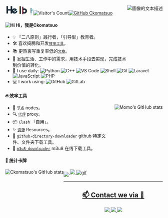 <img src="hello.gif" width="90px">![Visitor's Count](https://profile-counter.glitch.me/Ckomatsuo/count.svg)[![GitHub Ckomatsuo](https://img.shields.io/github/followers/Ckomatsuo?label=follow&style=social)](https://github.com/Ckomatsuo)
<img align="right" alt="圖像的文本描述" src="http://upyun.luckly-mjw.cn/Assets/github-profile/118.png" height="180px"/>


#### <img src='https://qpluspicture.oss-cn-beijing.aliyuncs.com/6LjjQA/Hi.gif' alt='Hi' width="20"/> Hi，我是Ckomatsuo
- 💡  「二八原则」践行者，「引导型」教育者。
- 🛠  喜欢捣腾和开发[`效率工具`](https://www.google.co.jp/webhp?ei=LJc3WazrDanb0gKE9Lb4Dg&ved=0EKkuCAYoAQ)。
- 📚  更热衷写重复率低的[`文章`](https://www.google.co.jp/webhp?ei=LJc3WazrDanb0gKE9Lb4Dg&ved=0EKkuCAYoAQ)。
- 🔭  发掘生活、工作中的需求，用技术手段去实现，完成技术到价值的转化。
- 🚀 I use daily:
  ![Python](https://img.shields.io/badge/-Python-8fcfd1?style=plastic&logo=Python)
  ![C++](https://img.shields.io/badge/-C++-00599C?style=plastic&logo=c)
  ![VS Code](https://img.shields.io/badge/-VS%20Code-007ACC?style=plastic&logo=visual-studio-code)
  ![Shell](https://img.shields.io/badge/-Shell-blasck?style=plastic&logo=Shell)
  ![Git](https://img.shields.io/badge/-Git-black?style=plastic&logo=git)
  ![Laravel](https://img.shields.io/badge/fw-Laravel-informational?style=flat&logo=Laravel&logoColor=white&color=59f4b2)
  ![JavaScript](https://img.shields.io/badge/code-JavaScript-informational?style=flat&logo=JavaScript&logoColor=white&color=59f4b2)
  ![PHP](https://img.shields.io/badge/code-PHP-informational?style=flat&logo=PHP&logoColor=white&color=59f4b2)  
- 💻 I work using:
  ![GitHub](https://img.shields.io/badge/-GitHub-181717?style=plastic&logo=github)
  ![GitLab](https://img.shields.io/badge/-GitLab-FCA121?style=plastic&logo=gitlab)
 
#### 🔥 效率工具

<img align="right" alt="Momo's GitHub stats" src="http://upyun.luckly-mjw.cn/Assets/github-profile/119.png" height="180px"/>

- 🔧  [`节点`](https://github.com/Ckomatsuo/nodes) nodes。
- 🔍  [`代理`](https://github.com/Ckomatsuo/proxy) proxy。
- 📦  [`Clash`](https://github.com/Ckomatsuo/komatsu) 「自用」。
- ✨  [`资源`](https://github.com/Ckomatsuo/resources) Resources。
- 📂  [`github-directory-downloader`](http://blog.luckly-mjw.cn/tool-show/github-directory-downloader/index.html) github 特定文件、文件夹下载工具。
- 🎥️  [`m3u8-downloader`](http://blog.luckly-mjw.cn/tool-show/m3u8-downloader/index.html) m3u8 在线下载工具。

#### 🔰 统计卡牌

<a href="https://ckomatsuo.github.io">
 <img align="left" alt="Ckomatsuo's GitHub stats" height="180em" src="https://github-readme-stats.vercel.app/api?username=Ckomatsuo&show_icons=true&hide_border=true&cache_seconds=1900&theme=vue-dark"/>
</a>
<a href="https://ckomatsuo.github.io">
 <img align="middle" height="180em" src="https://github-readme-stats.vercel.app/api/top-langs/?username=Ckomatsuo&show_icons=true&hide_border=true&layout=compact&langs_count=8&theme=onedark" />
</a>

<!--
<img align="right" alt="图片" src="http://upyun.luckly-mjw.cn/Assets/github-profile/120.png" height="180px"/>
-->

 <a href="https://ckomatsuo.github.io">
  <img height="180em" src="https://github-readme-streak-stats.herokuapp.com/?user=Ckomatsuo&theme=dark" />
</a>
  <a href="https://media3.giphy.com/media/3wqWPVpbGjSApVUPKr/giphy.gif"> <img alt="gif" align="bottom" src="https://media3.giphy.com/media/3wqWPVpbGjSApVUPKr/giphy.gif" height="190px"/>
<br/>
 
<hr />
<b><h2 align="center"> 📫 Contact we via 💬 </h2></b>
<center>
<a href="https://twitter.com/Ckomatsuo">
  <img src="https://img.shields.io/twitter/follow/Ckomatsuo?style=for-the-badge&logo=twitter&&labelColor=1f1f1f&color=5fffaf" />
</a>
<a href="https://song52461043@gmail.com">
  <img src="https://img.shields.io/badge/-Say%20Hi!-black?style=for-the-badge&logo=gmail&&labelColor=1f1f1f&color=5fffaf" />
</a>
<a href="https://www.instagram.com/Ckomatsuo">
  <img src="https://img.shields.io/badge/-@Ckomatsuo-black?style=for-the-badge&logo=instagram&&labelColor=1f1f1f" />
</a>
</center>



 
<!--隐藏代码的符号-->

<!--
[![trophy](https://github-profile-trophy.vercel.app/?username=Ckomatsuo&theme=tokyonight&margion-w=13&margin-h=15&column=7&no-frame=true)](https://github.com/ryo-ma/github-profile-trophy)
-->

<!--
<p align="center">
<br><img src="hello.gif" width="350px"><br><br>
</p>
-->

<!--
**Ckomatsuo/Ckomatsuo** is a ✨ _special_ ✨ repository because its `README.md` (this file) appears on your GitHub profile.

Here are some ideas to get you started:

- 🔭 I’m currently working on ...
- 🌱 I’m currently learning ...
- 👯 I’m looking to collaborate on ...
- 🤔 I’m looking for help with ...
- 💬 Ask me about ...
- 📫 How to reach me: ...
- 😄 Pronouns: ...
- ⚡ Fun fact: ...
-->
 
